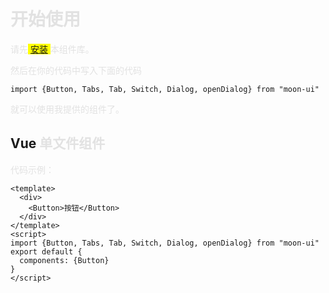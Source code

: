 # <font color=#e2e2e2>开始使用</font>
<font color=#e2e2e2>请先<mark>&nbsp;[安装](#/doc/install)&nbsp;</mark>本组件库。</font>

<font color=#e2e2e2>然后在你的代码中写入下面的代码</font>

```
import {Button, Tabs, Tab, Switch, Dialog, openDialog} from "moon-ui"
```

<font color=#e2e2e2>就可以使用我提供的组件了。</font>

## Vue <font color=#e2e2e2>单文件组件</font>

<font color=#e2e2e2>代码示例：</font>
```
<template>
  <div>
    <Button>按钮</Button>
  </div>
</template>
<script>
import {Button, Tabs, Tab, Switch, Dialog, openDialog} from "moon-ui"
export default {
  components: {Button}
}
</script>
```